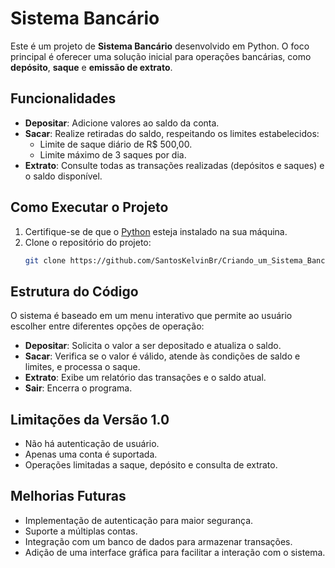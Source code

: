 # Sistema Bancário

Este é um projeto de **Sistema Bancário** desenvolvido em Python. O foco principal é oferecer uma solução inicial para operações bancárias, como **depósito**, **saque** e **emissão de extrato**.

## Funcionalidades

- **Depositar**: Adicione valores ao saldo da conta.
- **Sacar**: Realize retiradas do saldo, respeitando os limites estabelecidos:
  - Limite de saque diário de R$ 500,00.
  - Limite máximo de 3 saques por dia.
- **Extrato**: Consulte todas as transações realizadas (depósitos e saques) e o saldo disponível.

## Como Executar o Projeto

1. Certifique-se de que o [Python](https://www.python.org/) esteja instalado na sua máquina.
2. Clone o repositório do projeto:
   ```bash
   git clone https://github.com/SantosKelvinBr/Criando_um_Sistema_Bancario_com_Python

## Estrutura do Código

O sistema é baseado em um menu interativo que permite ao usuário escolher entre diferentes opções de operação:

- **Depositar**: Solicita o valor a ser depositado e atualiza o saldo.
- **Sacar**: Verifica se o valor é válido, atende às condições de saldo e limites, e processa o saque.
- **Extrato**: Exibe um relatório das transações e o saldo atual.
- **Sair**: Encerra o programa.

## Limitações da Versão 1.0

- Não há autenticação de usuário.
- Apenas uma conta é suportada.
- Operações limitadas a saque, depósito e consulta de extrato.

## Melhorias Futuras

- Implementação de autenticação para maior segurança.
- Suporte a múltiplas contas.
- Integração com um banco de dados para armazenar transações.
- Adição de uma interface gráfica para facilitar a interação com o sistema.


   
